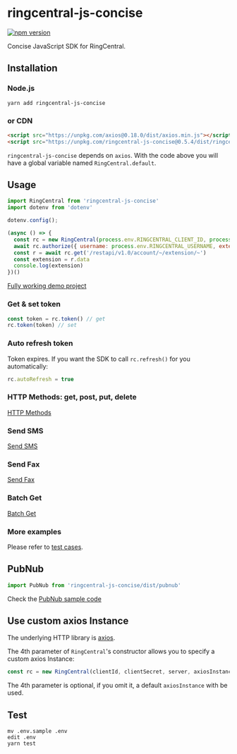# ringcentral-js-concise

[![npm version](https://badge.fury.io/js/ringcentral-js-concise.svg)](https://badge.fury.io/js/ringcentral-js-concise)

Concise JavaScript SDK for RingCentral.


## Installation

### Node.js

```
yarn add ringcentral-js-concise
```


### or CDN

```html
<script src="https://unpkg.com/axios@0.18.0/dist/axios.min.js"></script>
<script src="https://unpkg.com/ringcentral-js-concise@0.5.4/dist/ringcentral.js"></script>
```

`ringcentral-js-concise` depends on `axios`. With the code above you will have a global variable named `RingCentral.default`.


## Usage

```js
import RingCentral from 'ringcentral-js-concise'
import dotenv from 'dotenv'

dotenv.config();

(async () => {
  const rc = new RingCentral(process.env.RINGCENTRAL_CLIENT_ID, process.env.RINGCENTRAL_CLIENT_SECRET, process.env.RINGCENTRAL_SERVER_URL)
  await rc.authorize({ username: process.env.RINGCENTRAL_USERNAME, extension: process.env.RINGCENTRAL_EXTENSION, password: process.env.RINGCENTRAL_PASSWORD })
  const r = await rc.get('/restapi/v1.0/account/~/extension/~')
  const extension = r.data
  console.log(extension)
})()
```

[Fully working demo project](https://github.com/tylerlong/ringcentral-js-concise-demo)


### Get & set token

```js
const token = rc.token() // get
rc.token(token) // set
```


### Auto refresh token

Token expires. If you want the SDK to call `rc.refresh()` for you automatically:

```js
rc.autoRefresh = true
```

### HTTP Methods: get, post, put, delete

[HTTP Methods](/test/ringcentral.spec.js)


### Send SMS

[Send SMS](/test/sms.spec.js)


### Send Fax

[Send Fax](/test/fax.spec.js)


### Batch Get

[Batch Get](/test/batch_get.spec.js)


### More examples

Please refer to [test cases](/test).


## PubNub

```js
import PubNub from 'ringcentral-js-concise/dist/pubnub'
```

Check the [PubNub sample code](./test/pubnub.spec.js)


## Use custom axios Instance

The underlying HTTP library is [axios](https://github.com/axios/axios).

The 4th parameter of `RingCentral`'s constructor allows you to specify a custom axios Instance:

```js
const rc = new RingCentral(clientId, clientSecret, server, axiosInstance)
```

The 4th parameter is optional, if you omit it, a default `axiosInstance` with be used.


## Test

```
mv .env.sample .env
edit .env
yarn test
```
